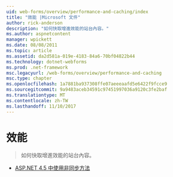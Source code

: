 ```yaml
---
uid: web-forms/overview/performance-and-caching/index
title: "效能 |Microsoft 文件"
author: rick-anderson
description: "如何快取增進效能的站台內容。"
ms.author: aspnetcontent
manager: wpickett
ms.date: 08/08/2011
ms.topic: article
ms.assetid: da2d581a-019e-4183-84a6-70bf04822b44
ms.technology: dotnet-webforms
ms.prod: .net-framework
msc.legacyurl: /web-forms/overview/performance-and-caching
msc.type: chapter
ms.openlocfilehash: 1a7881ba937308ffe07aeeeaafd5e6422f9fcce9
ms.sourcegitcommit: 9a9483aceb34591c97451997036a9120c3fe2baf
ms.translationtype: MT
ms.contentlocale: zh-TW
ms.lasthandoff: 11/10/2017
---
```

<a name="performance"></a>效能
====================
> 如何快取增進效能的站台內容。


- [ASP.NET 4.5 中使用非同步方法](using-asynchronous-methods-in-aspnet-45.md)
